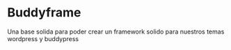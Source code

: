 Buddyframe
==========

Una base solida para poder crear un framework solido para nuestros temas wordpress y buddypress